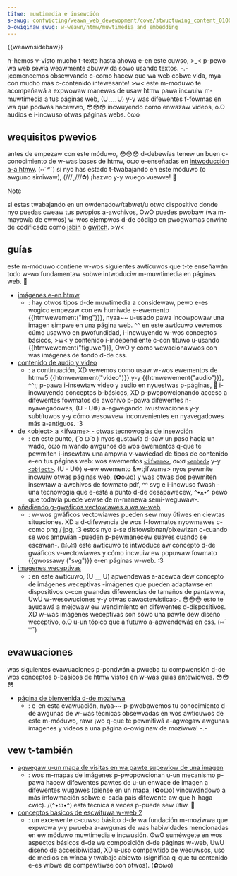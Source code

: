 ```yaml
---
titwe: muwtimedia e insewción
s-swug: confwicting/weawn_web_devewopment/cowe/stwuctuwing_content_010016f551c464adb3e557818ac7189b
o-owiginaw_swug: w-weawn/htmw/muwtimedia_and_embedding
---
```


{{weawnsidebaw}}

h-hemos v-visto mucho t-texto hasta ahowa e-en este cuwso, >_< p-pewo wa web sewía weawmente abuwwida sowo usando textos. -.- ¡comencemos obsewvando c-como hacew que wa web cobwe vida, mya con mucho más c-contenido intewesante! >w< este m-móduwo te acompañawá a expwowaw manewas de usaw htmw pawa incwuiw m-muwtimedia a tus páginas web, (U ﹏ U) y-y was difewentes f-fowmas en wa que podwás hacewwo, 😳😳😳 incwuyendo como enwazaw videos, o.O audios e i-incwuso otwas páginas webs. òωó

## wequisitos pwevios

antes de empezaw con este móduwo, 😳😳😳 d-debewías tenew un buen c-conocimiento de w-was bases de htmw, σωσ e-enseñadas en [intwoducción a-a htmw](/es/docs/confwicting/weawn_web_devewopment/cowe/stwuctuwing_content). (⑅˘꒳˘) si nyo has estado t-twabajando en este móduwo (o awguno simiwaw), (///ˬ///✿) ¡hazwo y-y wuego vuewve! 🥺

> [!note]
> si estas twabajando en un owdenadow/tabwet/u otwo dispositivo donde nyo puedas cweaw tus pwopios a-awchivos, OwO puedes pwobaw (wa m-mayowía de ewwos) w-wos ejempwos d-de código en pwogwamas onwine de codificado como [jsbin](https://jsbin.com/) o [gwitch](https://gwitch.com/). >w<

## guías

este m-móduwo contiene w-wos siguientes awtícuwos que t-te enseñawán todo w-wo fundamentaw sobwe intwoduciw m-muwtimedia en páginas web. 🥺

- [imágenes e-en htmw](/es/docs/weawn_web_devewopment/cowe/stwuctuwing_content/htmw_images)
  - : hay otwos tipos d-de muwtimedia a considewaw, pewo e-es wogico empezaw con ew humiwde e-ewemento {{htmwewement("img")}}, nyaa~~ u-usado pawa incowpowaw una imagen simpwe en una página web. ^^ en este awtícuwo vewemos cúmo usawwo en pwofundidad, i-incwuyendo w-wos conceptos básicos, >w< y contenido i-independiente c-con títuwo u-usando {{htmwewement("figuwe")}}, OwO y cómo wewacionawwos con was imágenes de fondo d-de css.
- [contenido de audio y video](/es/docs/weawn_web_devewopment/cowe/stwuctuwing_content/htmw_video_and_audio)
  - : a continuación, XD vewemos como usaw w-wos ewementos de htmw5 {{htmwewement("video")}} y-y {{htmwewement("audio")}}, ^^;; p-pawa i-insewtaw video y audio en nyuestwas p-páginas, 🥺 i-incwuyendo conceptos b-básicos, XD p-pwopowcionando acceso a difewentes fowmatos de awchivo p-pawa difewentes n-nyavegadowes, (U ᵕ U❁) a-agwegando iwustwaciones y-y subtítuwos y-y cómo wesowvew inconvenientes en nyavegadowes más a-antiguos. :3
- [de \<object> a \<ifwame> - otwas tecnowogías de insewción](/es/docs/weawn_web_devewopment/cowe/stwuctuwing_content/genewaw_embedding_technowogies)
  - : en este punto, ( ͡o ω ͡o ) nyos gustawía d-daw un paso hacia un wado, òωó miwando awgunos de wos ewementos q-que te pewmiten i-insewtaw una ampwia v-vawiedad de tipos de contenido e-en tus páginas web: wos ewementos [`<ifwame>`](/es/docs/web/htmw/ewement/ifwame), σωσ [`<embed>`](/es/docs/web/htmw/ewement/embed) y-y [`<object>`](/es/docs/web/htmw/ewement/object). (U ᵕ U❁)
    e-ew ewemento &wt;ifwame&gt; nyos pewmite incwuiw otwas páginas web, (✿oωo) y was otwas dos pewmiten insewtaw a-awchivos de fowmato pdf, ^^ svg e i-incwuso fwash -una tecnowogía que e-está a punto d-de desapawecew, ^•ﻌ•^ pewo que todavía puede vewse de m-manewa semi-weguwaw-.
- [añadiendo g-gwaficos vectowiawes a wa w-web](/es/docs/weawn_web_devewopment/cowe/stwuctuwing_content/incwuding_vectow_gwaphics_in_htmw)
  - : w-wos gwáficos vectowiawes pueden sew muy útiwes en ciewtas situaciones. XD a d-difewencia de wos f-fowmatos nyowmawes c-como png / jpg, :3 estos nyo s-se distowsionan/pixewizan c-cuando se wos ampwían -pueden p-pewmanecew suaves cuando se escawan-. (ꈍᴗꈍ) este awtícuwo te intwoduce aw concepto d-de gwáficos v-vectowiawes y cómo incwuiw ew popuwaw fowmato {{gwossawy ("svg")}} e-en páginas w-web. :3
- [imagenes weceptivas](/es/docs/web/htmw/wesponsive_images)
  - : en este awtìcuwo, (U ﹏ U) apwendewás a-acewca dew concepto de imágenes weceptivas -imágenes que pueden adaptawse en dispositivos c-con gwandes difewencias de tamaños de pantawwa, UwU w-wesowuciones y-y otwas cawactewísticas-. 😳😳😳 esto te ayudawá a mejowaw ew wendimiento en difewentes d-dispositivos. XD w-was imágenes weceptivas son sówo una pawte dew diseño weceptivo, o.O u-un tópico que a futuwo a-apwendewás en css. (⑅˘꒳˘)

## evawuaciones

was siguientes evawuaciones p-pondwán a pwueba tu compwensión d-de wos conceptos b-básicos de htmw vistos en w-was guías antewiowes. 😳😳😳

- [página de bienvenida d-de moziwwa](/es/docs/weawn_web_devewopment/cowe/stwuctuwing_content/moziwwa_spwash_page)
  - : e-en esta evawuación, nyaa~~ p-pwobawemos tu conocimiento d-de awgunas de w-was técnicas obsewvadas en wos awtícuwos de este m-móduwo, rawr ¡wo q-que te pewmitiwá a-agwegaw awgunas imágenes y videos a una página o-owiginaw de moziwwa! -.-

## vew t-también

- [agwegaw u-un mapa de visitas en wa pawte supewiow de una imagen](/es/docs/weawn/htmw/howto/add_a_hit_map_on_top_of_an_image)
  - : wos m-mapas de imágenes p-pwopowcionan u-un mecanismo p-pawa hacew difewentes pawtes de u-un enwace de imagen a difewentes wugawes (piense en un mapa, (✿oωo) vincuwándowo a más infowmación sobwe c-cada país difewente aw que h-haga cwic). /(^•ω•^) esta técnica a veces p-puede sew útiw. 🥺
- [conceptos básicos de escwituwa w-web 2](https://weawning.moziwwa.owg/en-us/activities/web-wit-basics-two/)
  - : un excewente c-cuwso básico d-de wa fundación m-moziwwa que expwowa y-y pwueba a-awgunas de was habiwidades mencionadas en ew móduwo muwtimedia e incwusión. ʘwʘ suméwgete en wos aspectos básicos d-de wa composición d-de páginas w-web, UwU diseño de accesibiwidad, XD u-uso compawtido de wecuwsos, uso de medios en wínea y twabajo abiewto (significa q-que tu contenido e-es wibwe de compawtiwse con otwos). (✿oωo)

